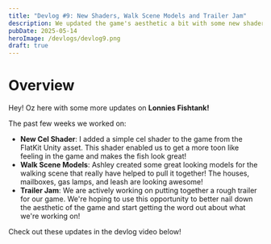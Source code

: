 ```yaml
---
title: "Devlog #9: New Shaders, Walk Scene Models and Trailer Jam"
description: We updated the game's aesthetic a bit with some new shaders, Ashley created more models for the walk scene, and a bit of discussion about the trailer jam we're giving a try!
pubDate: 2025-05-14
heroImage: /devlogs/devlog9.png
draft: true
---
```

# Overview

Hey! Oz here with some more updates on **Lonnies Fishtank!**

The past few weeks we worked on:
- **New Cel Shader**: I added a simple cel shader to the game from the FlatKit Unity asset. This shader enabled us to get a more toon like feeling in the game and makes the fish look great!
- **Walk Scene Models**: Ashley created some great looking models for the walking scene that really have helped to pull it together! The houses, mailboxes, gas lamps, and leash are looking awesome!
- **Trailer Jam**: We are actively working on putting together a rough trailer for our game. We're hoping to use this opportunity to better nail down the aesthetic of the game and start getting the word out about what we're working on!

Check out these updates in the devlog video below!

